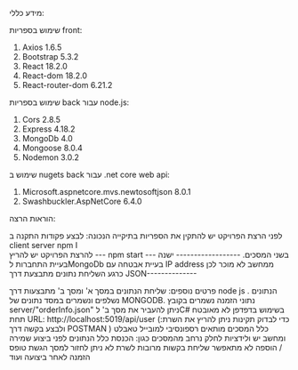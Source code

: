 מידע כללי:

שימוש בספריות 
front: 

1.	Axios 1.6.5
2.	Bootstrap 5.3.2
3.	React 18.2.0	
4.	React-dom 18.2.0
5.	React-router-dom 6.21.2

שימוש בספריות 
back עבור node.js:
1.	Cors 2.8.5
2.	Express 4.18.2
3.	MongoDb 4.0
4.	Mongoose 8.0.4
5.	Nodemon 3.0.2 

שימוש ב nugets back עבור 
.net core web api:
1.	Microsoft.aspnetcore.mvs.newtosoftjson 8.0.1
2.	Swashbuckler.AspNetCore 6.4.0

הוראות הרצה:

לפני הרצת הפרויקט יש להתקין את הספריות בתיקייה הנכונה: לבצע פקודות התקנה ב
client server
npm I  
להרצת הפרויקט יש להריץ 
--- npm start --- בשני המסכים.
------------------ ישנה בעיית התחברות לMongoDb בעיית אבטחה עם IP address ממחשב לא מוכר לכן כרגע השליחת נתונים מתבצעת דרך JSON--------------

פרטים נוספים:
שליחת הנתונים במסך א' ומסך ב' מתבצעות דרך 
node js .
הנתונים נשלפים ונשמרים במסד נתונים של 
MONGODB.
נתוני הזמנה נשמרים בקובץ 
server/"orderInfo.json"
ניתן להעביר את מסך ב' לC# בשימוש בדפדפן לא מאובטח
תחת URL: http://localhost:5019/api/user
(:כדי לבדוק תקינות ניתן להריץ את השרת ולבצע בקשה דרך
 POSTMAN
  ) 
כלל המסכים מותאים רספונסיבי למובייל טאבלט ומחשב
יש ולידציות לחלק נרחב מהמסכים כגון:
הכנסת כלל הנתונים לפני ביצוע שמירה /  הוספה
לא מתאפשר שליחת בקשות מרובות לשרת
לא ניתן לחזור למסך הגשת טופס הזמנה לאחר ביצועה
ועוד
